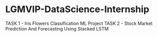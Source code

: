 # LGMVIP-DataScience-Internship
TASK 1 - Iris Flowers Classification ML Project
TASK 2 - Stock Market Prediction And Forecasting Using Stacked LSTM
